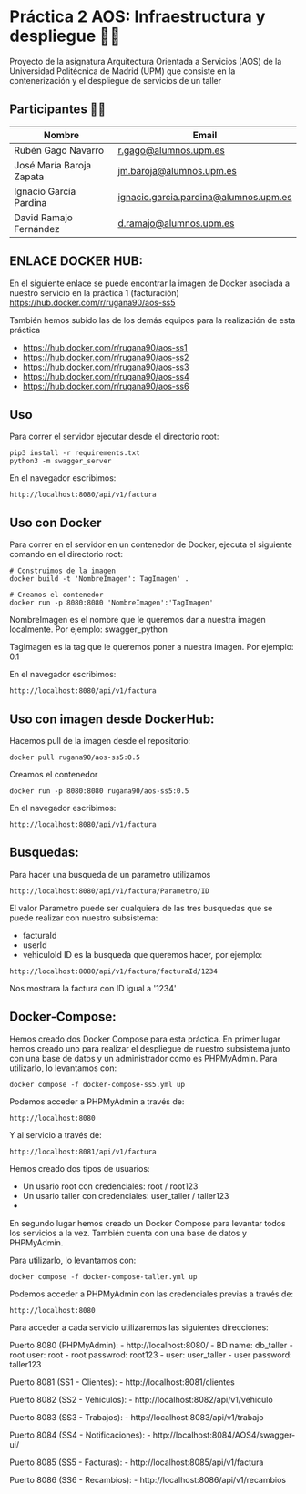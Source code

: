 # Práctica 2 AOS: Infraestructura y despliegue 👨‍🔧
Proyecto de la asignatura Arquitectura Orientada a Servicios (AOS) de la Universidad Politécnica de Madrid (UPM) que consiste en la contenerización y el despliegue de servicios de un taller

## Participantes 👨‍🎓

| Nombre | Email |
| ------ | ------ |
| Rubén Gago Navarro | r.gago@alumnos.upm.es |
| José María Baroja Zapata | jm.baroja@alumnos.upm.es |
| Ignacio García Pardina | ignacio.garcia.pardina@alumnos.upm.es |
| David Ramajo Fernández | d.ramajo@alumnos.upm.es |

## ENLACE DOCKER HUB:
En el siguiente enlace se puede encontrar la imagen de Docker asociada a nuestro servicio en la práctica 1 (facturación)
https://hub.docker.com/r/rugana90/aos-ss5

También hemos subido las de los demás equipos para la realización de esta práctica
- https://hub.docker.com/r/rugana90/aos-ss1
- https://hub.docker.com/r/rugana90/aos-ss2
- https://hub.docker.com/r/rugana90/aos-ss3
- https://hub.docker.com/r/rugana90/aos-ss4
- https://hub.docker.com/r/rugana90/aos-ss6

## Uso
Para correr el servidor ejecutar desde el directorio root:
```
pip3 install -r requirements.txt
python3 -m swagger_server
```

En el navegador escribimos:
```
http://localhost:8080/api/v1/factura
```

## Uso con Docker
Para correr en el servidor en un contenedor de Docker, ejecuta el siguiente comando en el directorio root:
```
# Construimos de la imagen
docker build -t 'NombreImagen':'TagImagen' .

# Creamos el contenedor
docker run -p 8080:8080 'NombreImagen':'TagImagen'
```
NombreImagen es el nombre que le queremos dar a nuestra imagen localmente. Por ejemplo: swagger_python

TagImagen es la tag que le queremos poner a nuestra imagen. Por ejemplo: 0.1

En el navegador escribimos:
```
http://localhost:8080/api/v1/factura
```

## Uso con imagen desde DockerHub:
Hacemos pull de la imagen desde el repositorio:
```
docker pull rugana90/aos-ss5:0.5
```
Creamos el contenedor
```
docker run -p 8080:8080 rugana90/aos-ss5:0.5
```
En el navegador escribimos:
```
http://localhost:8080/api/v1/factura
```
## Busquedas:
Para hacer una busqueda de un parametro utilizamos
```
http://localhost:8080/api/v1/factura/Parametro/ID
```
El valor Parametro puede ser cualquiera de las tres busquedas que se puede realizar con nuestro subsistema:
  - facturaId
  - userId
  - vehiculoId
ID es la busqueda que queremos hacer, por ejemplo:
```
http://localhost:8080/api/v1/factura/facturaId/1234
```
Nos mostrara la factura con ID igual a '1234'

## Docker-Compose:
Hemos creado dos Docker Compose para esta práctica.
En primer lugar hemos creado uno para realizar el despliegue de nuestro subsistema junto con una base de datos y un administrador como es PHPMyAdmin.
Para utilizarlo, lo levantamos con:
```
docker compose -f docker-compose-ss5.yml up
```
Podemos acceder a PHPMyAdmin a través de:
```
http://localhost:8080
```
Y al servicio a través de:
```
http://localhost:8081/api/v1/factura
```
Hemos creado dos tipos de usuarios:
 - Un usario root con credenciales: root / root123
 - Un usario taller con credenciales: user_taller / taller123
 - 
En segundo lugar hemos creado un Docker Compose para levantar todos los servicios a la vez. También cuenta con una base de datos y PHPMyAdmin.

Para utilizarlo, lo levantamos con:
```
docker compose -f docker-compose-taller.yml up
```
Podemos acceder a PHPMyAdmin con las credenciales previas a través de:
```
http://localhost:8080
```
Para acceder a cada servicio utilizaremos las siguientes direcciones:

Puerto 8080 (PHPMyAdmin):
    - http://localhost:8080/
    - BD name: db_taller
    - root user: root
    - root passwrod: root123
    - user: user_taller
    - user password: taller123

Puerto 8081 (SS1 - Clientes):
    - http://localhost:8081/clientes

Puerto 8082 (SS2 - Vehículos):
    - http://localhost:8082/api/v1/vehiculo

Puerto 8083 (SS3 - Trabajos):
    - http://localhost:8083/api/v1/trabajo

Puerto 8084 (SS4 - Notificaciones):
    - http://localhost:8084/AOS4/swagger-ui/

Puerto 8085 (SS5 - Facturas):
    - http://localhost:8085/api/v1/factura

Puerto 8086 (SS6 - Recambios):
    - http://localhost:8086/api/v1/recambios
